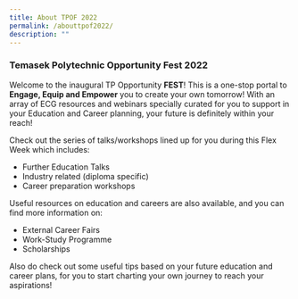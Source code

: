 ```yaml
---
title: About TPOF 2022
permalink: /abouttpof2022/
description: ""
---
```

### **Temasek Polytechnic Opportunity Fest 2022**

Welcome to the inaugural TP Opportunity **FEST**! This is a one-stop portal to **Engage, Equip and Empower** you to create your own tomorrow! With an array of ECG resources and webinars specially curated for you to support in your Education and Career planning, your future is definitely within your reach!

Check out the series of talks/workshops lined up for you during this Flex Week which includes:

- Further Education Talks
- Industry related (diploma specific)
- Career preparation workshops

Useful resources on education and careers are also available, and you can find more information on:

- External Career Fairs
- Work-Study Programme
- Scholarships

Also do check out some useful tips based on your future education and career plans, for you to start charting your own journey to reach your aspirations!